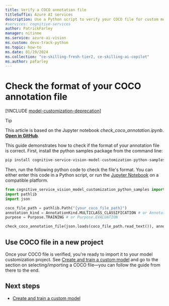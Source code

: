 ```yaml
---
title: Verify a COCO annotation file
titleSuffix: Azure AI services
description: Use a Python script to verify your COCO file for custom model training.
#services: cognitive-services
author: PatrickFarley
manager: nitinme
ms.service: azure-ai-vision
ms.custom: devx-track-python
ms.topic: how-to
ms.date: 01/19/2024
ms.collection: "ce-skilling-fresh-tier2, ce-skilling-ai-copilot"
ms.author: pafarley
---
```


# Check the format of your COCO annotation file

<!-- nbstart https://raw.githubusercontent.com/Azure-Samples/cognitive-service-vision-model-customization-python-samples/main/docs/check_coco_annotation.ipynb -->

[!INCLUDE [model-customization-deprecation](../includes/model-customization-deprecation.md)]

> [!TIP]
> This article is based on the Jupyter notebook _check_coco_annotation.ipynb_. **[Open in GitHub](https://github.com/Azure-Samples/cognitive-service-vision-model-customization-python-samples/blob/main/docs/check_coco_annotation.ipynb)**.

This guide demonstrates how to check if the format of your annotation file is correct. First, install the python samples package from the command line:

```python
pip install cognitive-service-vision-model-customization-python-samples
```

Then, run the following python code to check the file's format. You can either enter this code in a Python script, or run the [Jupyter Notebook](https://github.com/Azure-Samples/cognitive-service-vision-model-customization-python-samples/blob/main/docs/check_coco_annotation.ipynb) on a compatible platform.

```python
from cognitive_service_vision_model_customization_python_samples import check_coco_annotation_file, AnnotationKind, Purpose
import pathlib
import json

coco_file_path = pathlib.Path("{your_coco_file_path}")
annotation_kind = AnnotationKind.MULTICLASS_CLASSIFICATION # or AnnotationKind.OBJECT_DETECTION
purpose = Purpose.TRAINING # or Purpose.EVALUATION

check_coco_annotation_file(json.loads(coco_file_path.read_text()), annotation_kind, purpose)
```

<!-- nbend -->

## Use COCO file in a new project

Once your COCO file is verified, you're ready to import it to your model customization project. See [Create and train a custom model](model-customization.md) and go to the section on selecting/importing a COCO file&mdash;you can follow the guide from there to the end.

## Next steps

* [Create and train a custom model](model-customization.md)
